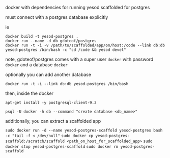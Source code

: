 docker with dependencies for running yesod scaffolded for postgres 

must connect with a postgres database explicitly

ie
```
docker build -t yesod-postgres .
docker run --name -d db gdoteof/postgres
docker run -t -i -v /path/to/scaffolded/app/on/host:/code --link db:db yesod-postgres /bin/bash -c "cd /code && yesod devel"
```


note, gdoteof/postgres comes with a super user ```docker``` with password ```docker``` and a database ```docker```

optionally you can add another database


```docker run -t -i --link db:db yesod-postgres /bin/bash```

then, inside the docker

```apt-get install -y postgresql-client-9.3```

```psql -U docker -h db --command "create database <db_name>"```



additionally, you can extract a scaffolded app

```sudo docker run -d --name yesod-postgres-scaffold yesod-postgres bash -c "tail -f < /dev/null"```
```sudo docker cp yesod-postgres-scaffold:/scratch/scaffold <path_on_host_for_scaffolded_app>```
```sudo docker stop yesod-postgres-scaffold```
```sudo docker rm yesod-postgres-scaffold```

